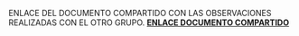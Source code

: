 ENLACE DEL DOCUMENTO COMPARTIDO CON LAS OBSERVACIONES REALIZADAS CON EL OTRO GRUPO.
**[ENLACE DOCUMENTO COMPARTIDO](https://docs.google.com/document/d/19glg86lZ1UvDoi3ug6Oouj42b6KFcffFUDdJb0p0LEk/edit?usp=sharing)**
